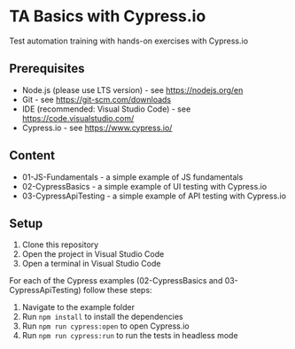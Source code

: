 # TA Basics with Cypress.io
Test automation training with hands-on exercises with Cypress.io

## Prerequisites
- Node.js (please use LTS version) - see https://nodejs.org/en 
- Git - see https://git-scm.com/downloads
- IDE (recommended: Visual Studio Code) - see https://code.visualstudio.com/
- Cypress.io - see https://www.cypress.io/

## Content
- 01-JS-Fundamentals - a simple example of JS fundamentals
- 02-CypressBasics - a simple example of UI testing with Cypress.io
- 03-CypressApiTesting - a simple example of API testing with Cypress.io

## Setup
1. Clone this repository
2. Open the project in Visual Studio Code
3. Open a terminal in Visual Studio Code

For each of the Cypress examples (02-CypressBasics and 03-CypressApiTesting) follow these steps:

1. Navigate to the example folder
2. Run `npm install` to install the dependencies
3. Run `npm run cypress:open` to open Cypress.io
4. Run `npm run cypress:run` to run the tests in headless mode


